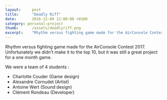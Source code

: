 ```yaml
---
layout:     post
title:      "Deadly Riff"
date:       2016-12-09 12:00:00 +0100
category: personal-project
thumb:      /assets/deadlyriff.png
excerpt:    "Rhythm versus fighting game made for the AirConsole Contest 2017."
---
```

Rhythm versus fighting game made for the AirConsole Contest 2017. Unfortunately we didn't make it to the top 10, but it was still a great project for a one month game.

We were a team of 4 students :

* Charlotte Couder  (Game design)
* Alexandre Cornudet (Artist)
* Antoine Wert (Sound design)
* Clément Rondeau (Developer)